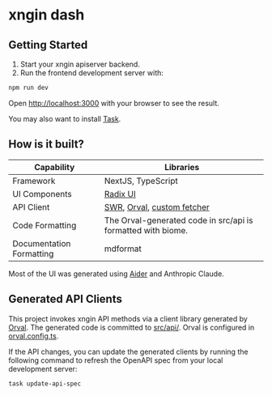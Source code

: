 # xngin dash

## Getting Started

1. Start your xngin apiserver backend.
2. Run the frontend development server with:

```bash
npm run dev
```

Open [http://localhost:3000](http://localhost:3000) with your browser to see the result.

You may also want to install [Task](https://taskfile.dev/).

## How is it built?

| Capability               | Libraries                                                                                                                     |
| ------------------------ | ----------------------------------------------------------------------------------------------------------------------------- |
| Framework                | NextJS, TypeScript                                                                                                            |
| UI Components            | [Radix UI](https://www.radix-ui.com/)                                                                                         |
| API Client               | [SWR](https://swr.vercel.app/), [Orval](https://github.com/orval-labs/orval), [custom fetcher](./src/services/orval-fetch.ts) |
| Code Formatting          | The Orval-generated code in src/api is formatted with biome.                                                                  |
| Documentation Formatting | mdformat                                                                                                                      |

Most of the UI was generated using [Aider](https://aider.chat/) and Anthropic Claude.

## Generated API Clients

This project invokes xngin API methods via a client library generated by [Orval](https://github.com/orval-labs/orval).
The generated code is committed to [src/api/](src/api/). Orval is configured in [orval.config.ts](./orval.config.ts).

If the API changes, you can update the generated clients by running the following command to refresh the OpenAPI spec
from your local development server:

```bash
task update-api-spec
```
